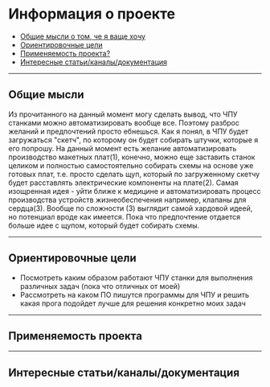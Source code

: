 # Информация о проекте
- [Общие мысли о том, че я ваще хочу](#Общие-мысли)
- [Ориентировочные цели](#Ориентировочные-цели)
- [Применяемость проекта?](#Применяемость-проекта)
- [Интересные статьи/каналы/документация](#Интересные-статьи/каналы/документация)

---

## Общие мысли
Из прочитанного на данный момент могу сделать вывод, что ЧПУ станками можно автоматизировать вообще все. Поэтому разброс желаний и предпочтений просто ебнешься. Как я понял, в ЧПУ будет загружаться "скетч", по которому он будет собирать штучки, которые я его попрошу. На данный момент есть желание автоматизировать производство макетных плат(1), конечно, можно еще заставить станок целиком и полностью самостоятельно собирать схемы на основе уже готовых плат, т.е. просто сделать щуп, который по загруженному скетчу будет расставлять электрические компоненты на плате(2). Самая изощренная идея - уйти ближе к медицине и автоматизировать процесс производства устройств жизнеобеспечения например, клапаны для сердца(3). Вообще по сложности (3) выглядит самой хардовой идеей, но потенциал вроде как имеется. Пока что предпочтение отдается больше идее с щупом, который будет собирать схемы. 

--- 

## Ориентировочные цели
- Посмотреть каким образом работают ЧПУ станки для выполнения различных задач (пока что отличных от моей)
- Рассмотреть на каком ПО пишутся программы для ЧПУ и решить какая прога подойдет лучше для решения конкретно моих задач

---

## Применяемость проекта

---

## Интересные статьи/каналы/документация

